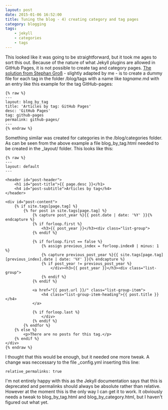 ```yaml
---
layout: post
date: 2015-01-06 16:52:00
title: Tuning the blog - 4) creating category and tag pages
category: blogging
tags: 
    - jekyll
    - categories
    - tags
---
```

 
This looked like it was going to be straightforward, but it took me ages to sort this out.   Because of the nature of what Jekyll plugins are allowed in GitHub Pages, it is not possible to create tag and category pages.  [The solution from Stephan Groß](http://www.minddust.com/post/tags-and-categories-on-github-pages/) - slightly adapted by me - is to create a dummy file for each tag in the folder /blog/tags with a name like *tagname*.md with an entry like this example for the tag GitHub-pages:

<div></div>  

    {% raw %}
    ---
    layout: blog_by_tag
    title: 'Articles by tag: GitHub Pages'
    desc: 'GitHub Pages'
    tag: github-pages
    permalink: github-pages/
    ---
    {% endraw %}


Something similar was created for categories in the /blog/categories folder.  As can be seen from the above example a file blog_by_tag.html needed to be created in the _layout/ folder.  This looks like this:

<div></div>

    {% raw %}
    ---
    layout: default
    ---
    
    <header id="post-header">
        <h1 id="post-title">{{ page.desc }}</h1>
        <h4 id="post-subtitle">Articles by tag</h4>
    </header>
    
    <div id="post-content">
        {% if site.tags[page.tag] %}
            {% for post in site.tags[page.tag] %}
                {% capture post_year %}{{ post.date | date: '%Y' }}{% endcapture %}
                {% if forloop.first %}
                    <h3>{{ post_year }}</h3><div class="list-group">
                {% endif %}
			    
                {% if forloop.first == false %}
                    {% assign previous_index = forloop.index0 | minus: 1 %}
                    {% capture previous_post_year %}{{ site.tags[page.tag][previous_index].date | date: '%Y' }}{% endcapture %}
                    {% if post_year != previous_post_year %}
                        </div><h3>{{ post_year }}</h3><div class="list-group">
                    {% endif %}
                {% endif %}
			    
                <a href="{{ post.url }}/" class="list-group-item">
                    <h4 class="list-group-item-heading">{{ post.title }}</h4>
                </a>
    
                {% if forloop.last %}
                    </div>
                {% endif %}
            {% endfor %}
        {% else %}
            <p>There are no posts for this tag.</p>
        {% endif %}
    </div>
    {% endraw %}
    

I thought that this would be enough, but it needed one more tweak.  A change was neccessary to the file _config.yml inserting this line:

    relative_permalinks: true
    
I'm not entirely happy with this as the Jekyll documentation says that this is deprecated and permalinks should always be absolute rather than relative.  However at the moment this is the only way I can get it to work.  It obviously needs a tweak to blog_by_tag.html and blog_by_category.html, but I haven't figured out what yet.
